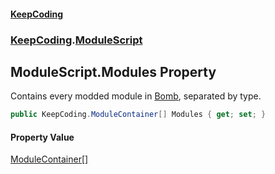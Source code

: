 #### [KeepCoding](index.md 'index')
### [KeepCoding](KeepCoding.md 'KeepCoding').[ModuleScript](ModuleScript.md 'KeepCoding.ModuleScript')
## ModuleScript.Modules Property
Contains every modded module in [Bomb](ModuleScript.Bomb.md 'KeepCoding.ModuleScript.Bomb'), separated by type.  
```csharp
public KeepCoding.ModuleContainer[] Modules { get; set; }
```
#### Property Value
[ModuleContainer](ModuleContainer.md 'KeepCoding.ModuleContainer')[[]](https://docs.microsoft.com/en-us/dotnet/api/System.Array 'System.Array')
